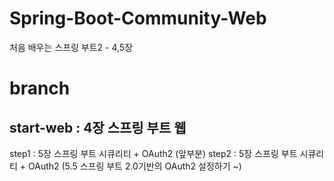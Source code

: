 # Spring-Boot-Community-Web
처음 배우는 스프링 부트2 - 4,5장

# branch
## start-web : 4장 스프링 부트 웹
step1 : 5장 스프링 부트 시큐리티 + OAuth2 (앞부분) 
step2 : 5장 스프링 부트 시큐리티 + OAuth2 (5.5 스프링 부트 2.0기반의 OAuth2 설정하기 ~)
